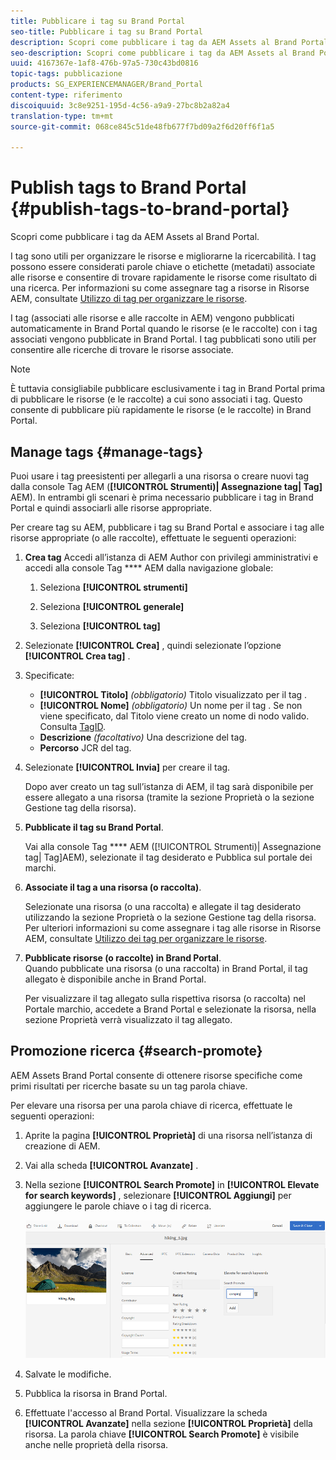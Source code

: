 ```yaml
---
title: Pubblicare i tag su Brand Portal
seo-title: Pubblicare i tag su Brand Portal
description: Scopri come pubblicare i tag da AEM Assets al Brand Portal.
seo-description: Scopri come pubblicare i tag da AEM Assets al Brand Portal.
uuid: 4167367e-1af8-476b-97a5-730c43bd0816
topic-tags: pubblicazione
products: SG_EXPERIENCEMANAGER/Brand_Portal
content-type: riferimento
discoiquuid: 3c8e9251-195d-4c56-a9a9-27bc8b2a82a4
translation-type: tm+mt
source-git-commit: 068ce845c51de48fb677f7bd09a2f6d20ff6f1a5

---
```



# Publish tags to Brand Portal {#publish-tags-to-brand-portal}

Scopri come pubblicare i tag da AEM Assets al Brand Portal.

I tag sono utili per organizzare le risorse e migliorarne la ricercabilità. I tag possono essere considerati parole chiave o etichette (metadati) associate alle risorse e consentire di trovare rapidamente le risorse come risultato di una ricerca. Per informazioni su come assegnare tag a risorse in Risorse AEM, consultate [Utilizzo di tag per organizzare le risorse](https://helpx.adobe.com/experience-manager/6-5/assets/using/organize-assets.html#Usetagstoorganizeassets).

I tag (associati alle risorse e alle raccolte in AEM) vengono pubblicati automaticamente in Brand Portal quando le risorse (e le raccolte) con i tag associati vengono pubblicate in Brand Portal. I tag pubblicati sono utili per consentire alle ricerche di trovare le risorse associate.

>[!NOTE]
>
>È tuttavia consigliabile pubblicare esclusivamente i tag in Brand Portal prima di pubblicare le risorse (e le raccolte) a cui sono associati i tag. Questo consente di pubblicare più rapidamente le risorse (e le raccolte) in Brand Portal.

## Manage tags {#manage-tags}

Puoi usare i tag preesistenti per allegarli a una risorsa o creare nuovi tag dalla console Tag AEM (**[!UICONTROL Strumenti)| Assegnazione tag| Tag]** AEM). In entrambi gli scenari è prima necessario pubblicare i tag in Brand Portal e quindi associarli alle risorse appropriate.

Per creare tag su AEM, pubblicare i tag su Brand Portal e associare i tag alle risorse appropriate (o alle raccolte), effettuate le seguenti operazioni:

1. **Crea tag** Accedi all’istanza di AEM Author con privilegi amministrativi e accedi alla console Tag **** AEM dalla navigazione globale:

   1. Seleziona **[!UICONTROL strumenti]**

   2. Seleziona **[!UICONTROL generale]**

   3. Seleziona **[!UICONTROL tag]**

2. Selezionate **[!UICONTROL Crea]** , quindi selezionate l’opzione **[!UICONTROL Crea tag]** .
3. Specificate:

   * **[!UICONTROL Titolo]**
      *(obbligatorio)* Titolo visualizzato per il tag .
   * **[!UICONTROL Nome]**
      *(obbligatorio)* Un nome per il tag . Se non viene specificato, dal Titolo viene creato un nome di nodo valido. Consulta [TagID](https://helpx.adobe.com/experience-manager/6-5/sites/developing/using/framework.html#TagID).
   * **Descrizione**
      *(facoltativo)* Una descrizione del tag.
   * **Percorso** JCR del tag.

4. Selezionate **[!UICONTROL Invia]** per creare il tag.

   Dopo aver creato un tag sull’istanza di AEM, il tag sarà disponibile per essere allegato a una risorsa (tramite la sezione Proprietà o la sezione Gestione tag della risorsa).

5. **Pubblicate il tag su Brand Portal**.

   Vai alla console Tag **** AEM ([!UICONTROL Strumenti)| Assegnazione tag| Tag]AEM), selezionate il tag desiderato e Pubblica sul portale dei marchi.

6. **Associate il tag a una risorsa (o raccolta)**.

   Selezionate una risorsa (o una raccolta) e allegate il tag desiderato utilizzando la sezione Proprietà o la sezione Gestione tag della risorsa. Per ulteriori informazioni su come assegnare i tag alle risorse in Risorse AEM, consultate [Utilizzo dei tag per organizzare le risorse](https://helpx.adobe.com/experience-manager/6-5/assets/using/organize-assets.html#Usetagstoorganizeassets).

7. **Pubblicate risorse (o raccolte) in Brand Portal**.\
   Quando pubblicate una risorsa (o una raccolta) in Brand Portal, il tag allegato è disponibile anche in Brand Portal.

   Per visualizzare il tag allegato sulla rispettiva risorsa (o raccolta) nel Portale marchio, accedete a Brand Portal e selezionate la risorsa, nella sezione Proprietà verrà visualizzato il tag allegato.

## Promozione ricerca {#search-promote}

AEM Assets Brand Portal consente di ottenere risorse specifiche come primi risultati per ricerche basate su un tag parola chiave.

Per elevare una risorsa per una parola chiave di ricerca, effettuate le seguenti operazioni:

1. Aprite la pagina **[!UICONTROL Proprietà]** di una risorsa nell’istanza di creazione di AEM.
2. Vai alla scheda **[!UICONTROL Avanzate]** .
3. Nella sezione **[!UICONTROL Search Promote]** in **[!UICONTROL Elevate for search keywords]** , selezionare **[!UICONTROL Aggiungi]** per aggiungere le parole chiave o i tag di ricerca.

   ![](assets/search-promote.png)

4. Salvate le modifiche.
5. Pubblica la risorsa in Brand Portal.
6. Effettuate l'accesso al Brand Portal. Visualizzare la scheda **[!UICONTROL Avanzate]** nella sezione **[!UICONTROL Proprietà]** della risorsa.
La parola chiave **[!UICONTROL Search Promote]** è visibile anche nelle proprietà della risorsa.
